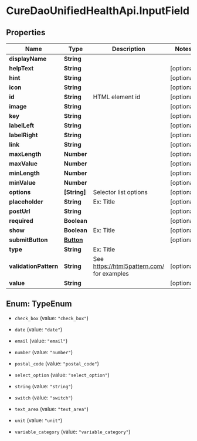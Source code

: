 # CureDaoUnifiedHealthApi.InputField

## Properties

Name | Type | Description | Notes
------------ | ------------- | ------------- | -------------
**displayName** | **String** |  | 
**helpText** | **String** |  | [optional] 
**hint** | **String** |  | [optional] 
**icon** | **String** |  | [optional] 
**id** | **String** | HTML element id | [optional] 
**image** | **String** |  | [optional] 
**key** | **String** |  | [optional] 
**labelLeft** | **String** |  | [optional] 
**labelRight** | **String** |  | [optional] 
**link** | **String** |  | [optional] 
**maxLength** | **Number** |  | [optional] 
**maxValue** | **Number** |  | [optional] 
**minLength** | **Number** |  | [optional] 
**minValue** | **Number** |  | [optional] 
**options** | **[String]** | Selector list options | [optional] 
**placeholder** | **String** | Ex: Title | [optional] 
**postUrl** | **String** |  | [optional] 
**required** | **Boolean** |  | [optional] 
**show** | **Boolean** | Ex: Title | [optional] 
**submitButton** | [**Button**](Button.md) |  | [optional] 
**type** | **String** | Ex: Title | 
**validationPattern** | **String** | See https://html5pattern.com/ for examples | [optional] 
**value** | **String** |  | [optional] 



## Enum: TypeEnum


* `check_box` (value: `"check_box"`)

* `date` (value: `"date"`)

* `email` (value: `"email"`)

* `number` (value: `"number"`)

* `postal_code` (value: `"postal_code"`)

* `select_option` (value: `"select_option"`)

* `string` (value: `"string"`)

* `switch` (value: `"switch"`)

* `text_area` (value: `"text_area"`)

* `unit` (value: `"unit"`)

* `variable_category` (value: `"variable_category"`)




